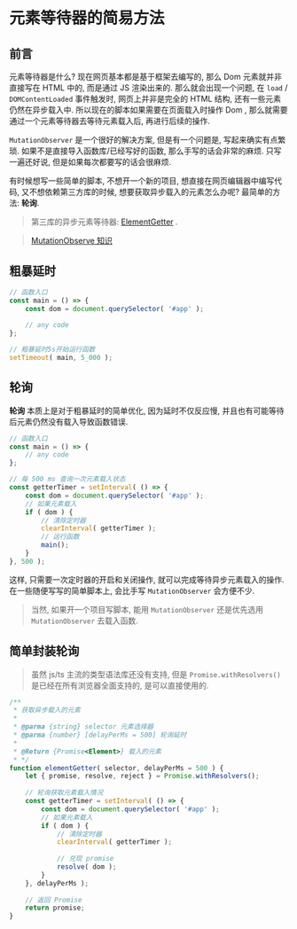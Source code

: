 # 元素等待器的简易方法

## 前言

元素等待器是什么? 现在网页基本都是基于框架去编写的, 那么 Dom 元素就并非直接写在 HTML 中的, 而是通过 JS 渲染出来的. 那么就会出现一个问题, 在 `load` / `DOMContentLoaded` 事件触发时, 网页上并非是完全的 HTML 结构, 还有一些元素仍然在异步载入中. 所以现在的脚本如果需要在页面载入时操作 Dom , 那么就需要通过一个元素等待器去等待元素载入后, 再进行后续的操作. 

`MutationObserver` 是一个很好的解决方案, 但是有一个问题是, 写起来确实有点繁琐. 如果不是直接导入函数库/已经写好的函数, 那么手写的话会非常的麻烦. 只写一遍还好说, 但是如果每次都要写的话会很麻烦. 

有时候想写一些简单的脚本, 不想开一个新的项目, 想直接在网页编辑器中编写代码, 又不想依赖第三方库的时候, 想要获取异步载入的元素怎么办呢? 最简单的方法: **轮询**.

> 第三库的异步元素等待器: [ElementGetter](https://scriptcat.org/zh-CN/script-show-page/513) . 

> [MutationObserve 知识](https://learn.scriptcat.org/%E5%AE%9E%E7%94%A8%E7%9F%A5%E8%AF%86%E5%BA%93/JavaScript%20%E7%9F%A5%E8%AF%86%E7%AF%87/MutationObserve%20%E7%9F%A5%E8%AF%86/)


## 粗暴延时

```js
// 函数入口
const main = () => {
	const dom = document.querySelector( '#app' );
	
	// any code
};

// 粗暴延时5s开始运行函数
setTimeout( main, 5_000 );
```



## 轮询

**轮询** 本质上是对于粗暴延时的简单优化, 因为延时不仅反应慢, 并且也有可能等待后元素仍然没有载入导致函数错误. 

```js
// 函数入口
const main = () => {
	// any code
};

// 每 500 ms 查询一次元素载入状态
const getterTimer = setInterval( () => {
	const dom = document.querySelector( '#app' );
	// 如果元素载入
	if ( dom ) {
		// 清除定时器
		clearInterval( getterTimer );
		// 运行函数
		main();
	}
}, 500 );
```

这样, 只需要一次定时器的开启和关闭操作, 就可以完成等待异步元素载入的操作. 在一些随便写写的简单脚本上, 会比手写 `MutationObserver` 会方便不少. 

> 当然, 如果开一个项目写脚本, 能用 `MutationObserver` 还是优先选用 `MutationObserver` 去载入函数. 



## 简单封装轮询

> 虽然 js/ts 主流的类型语法库还没有支持, 但是 `Promise.withResolvers()` 是已经在所有浏览器全面支持的, 是可以直接使用的. 

```js
/**
 * 获取异步载入的元素
 *
 * @parma {string} selector 元素选择器
 * @parma {number} [delayPerMs = 500] 轮询延时
 *
 * @Return {Promise<Element>} 载入的元素
 * */
function elementGetter( selector, delayPerMs = 500 ) {
	let { promise, resolve, reject } = Promise.withResolvers();
	
	// 轮询获取元素载入情况
	const getterTimer = setInterval( () => {
		const dom = document.querySelector( '#app' );
		// 如果元素载入
		if ( dom ) {
			// 清除定时器
			clearInterval( getterTimer );
			
			// 兑现 promise
			resolve( dom );
		}
	}, delayPerMs );
	
	// 返回 Promise
	return promise;
}

```